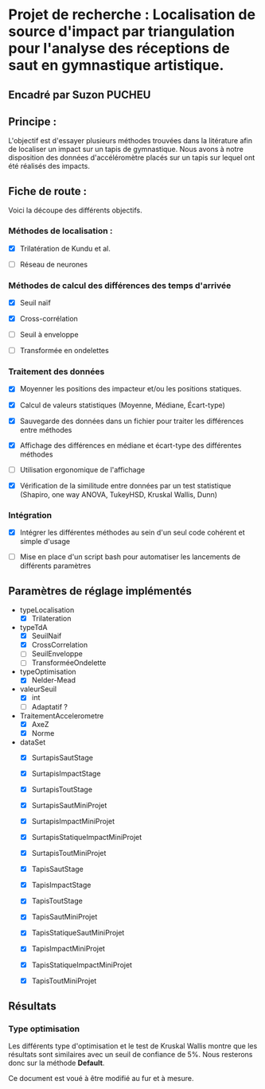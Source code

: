 # Projet de recherche : Localisation de source d'impact par triangulation pour l'analyse des réceptions de saut en gymnastique artistique.

## Encadré par Suzon PUCHEU

## Principe :

L'objectif est d'essayer plusieurs méthodes trouvées dans la litérature afin de localiser un impact sur un tapis de gymnastique. Nous avons à notre disposition des données d'accéléromètre placés sur un tapis sur lequel ont été réalisés des impacts. 

## Fiche de route :

Voici la découpe des différents objectifs.

### Méthodes de localisation :

- [x] Trilatération de Kundu et al.
  
- [ ] Réseau de neurones 

### Méthodes de calcul des différences des temps d'arrivée

- [x] Seuil naïf

- [x] Cross-corrélation

- [ ] Seuil à enveloppe

- [ ] Transformée en ondelettes

### Traitement des données

- [X] Moyenner les positions des impacteur et/ou les positions statiques.

- [x] Calcul de valeurs statistiques (Moyenne, Médiane, Écart-type)

- [x] Sauvegarde des données dans un fichier pour traiter les différences entre méthodes

- [x] Affichage des différences en médiane et écart-type des différentes méthodes

- [ ] Utilisation ergonomique de l'affichage

- [X] Vérification de la similitude entre données par un test statistique (Shapiro, one way ANOVA, TukeyHSD, Kruskal Wallis, Dunn)


### Intégration

- [X] Intégrer les différentes méthodes au sein d'un seul code cohérent et simple d'usage

- [ ] Mise en place d'un script bash pour automatiser les lancements de différents paramètres


## Paramètres de réglage implémentés

- typeLocalisation
  - [X]  Trilateration
- typeTdA
  - [X] SeuilNaif
  - [X] CrossCorrelation
  - [ ] SeuilEnveloppe
  - [ ] TransforméeOndelette
- typeOptimisation
  - [X] Nelder-Mead
- valeurSeuil
  - [X] int
  - [ ] Adaptatif ?
- TraitementAccelerometre
  - [X] AxeZ
  - [X] Norme
- dataSet
  - [X] SurtapisSautStage
  - [X] SurtapisImpactStage
  - [X] SurtapisToutStage
  - [X] SurtapisSautMiniProjet
  - [X] SurtapisImpactMiniProjet
  - [X] SurtapisStatiqueImpactMiniProjet
  - [X] SurtapisToutMiniProjet
  - [X] TapisSautStage
  - [X] TapisImpactStage
  - [X] TapisToutStage
  - [X] TapisSautMiniProjet
  - [X] TapisStatiqueSautMiniProjet
  - [X] TapisImpactMiniProjet
  - [X] TapisStatiqueImpactMiniProjet
  - [X] TapisToutMiniProjet


## Résultats

### Type optimisation

Les différents type d'optimisation et le test de Kruskal Wallis montre que les résultats sont similaires avec un seuil de confiance de 5%. Nous resterons donc sur la méthode **Default**.



Ce document est voué à être modifié au fur et à mesure.
